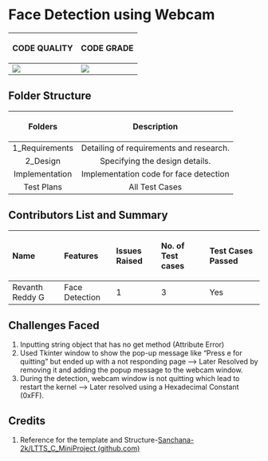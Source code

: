 ﻿# Face Detection using Webcam
|<p></p><p>**CODE QUALITY**</p>|<p></p><p>**CODE GRADE**</p>|
| :- | :- |
|![](https://www.code-inspector.com/project/26152/score/svg)|![](https://www.codeinspector.com/project/26152/status/svg)|
## Folder Structure
|<p></p><p>**Folders**</p> |<p></p><p>**Description**</p>|
| :-: | :-: |
|1\_Requirements|Detailing of requirements and research.|
|2\_Design|Specifying the design details.|
|Implementation|Implementation code for face detection |
|Test Plans|All Test Cases|
## Contributors List and Summary
|<p></p><p>**Name**</p>|<p></p><p>**Features**</p>|<p></p><p>**Issues Raised**</p>|<p></p><p>**No. of Test cases**</p>|<p></p><p>**Test Cases Passed**</p>|
| :- | :- | :- | :- | :- |
|Revanth Reddy G|Face Detection|1|3|Yes|
## Challenges Faced
 1. Inputting string object that has no get method (Attribute Error)
 2. Used Tkinter window to show the pop-up message like “Press e for quitting” but ended up with a not responding page --> Later Resolved by removing it and adding the popup           message to the webcam window. 
 3. During the detection, webcam window is not quitting which lead to restart the kernel --> Later resolved using a Hexadecimal Constant (0xFF). 
## Credits
 1. Reference for the template and Structure-[Sanchana-2k/LTTS_C_MiniProject (github.com)](https://github.com/Sanchana-2k/LTTS_C_MiniProject)

